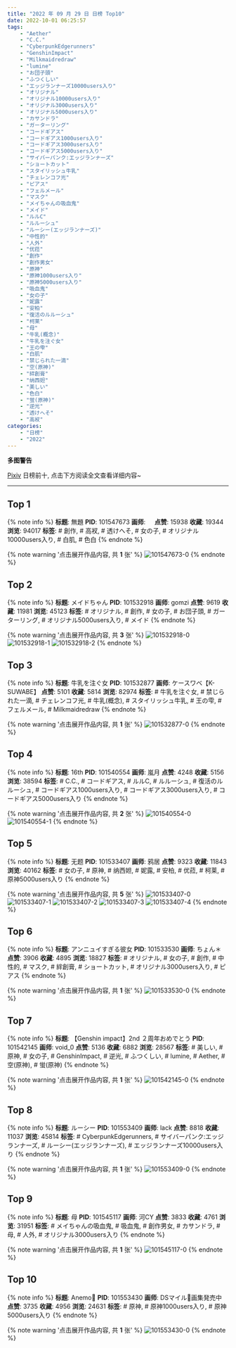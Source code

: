 ```yaml
---
title: "2022 年 09 月 29 日 日榜 Top10"
date: 2022-10-01 06:25:57
tags:
    - "Aether"
    - "C.C."
    - "CyberpunkEdgerunners"
    - "GenshinImpact"
    - "Milkmaidredraw"
    - "lumine"
    - "お団子頭"
    - "ふつくしい"
    - "エッジランナーズ10000users入り"
    - "オリジナル"
    - "オリジナル10000users入り"
    - "オリジナル3000users入り"
    - "オリジナル5000users入り"
    - "カサンドラ"
    - "ガーターリング"
    - "コードギアス"
    - "コードギアス1000users入り"
    - "コードギアス3000users入り"
    - "コードギアス5000users入り"
    - "サイバーパンク:エッジランナーズ"
    - "ショートカット"
    - "スタイリッシュ牛乳"
    - "チェレンコフ光"
    - "ピアス"
    - "フェルメール"
    - "マスク"
    - "メイちゃんの吸血鬼"
    - "メイド"
    - "ルルC"
    - "ルルーシュ"
    - "ルーシー(エッジランナーズ)"
    - "中性的"
    - "人外"
    - "优菈"
    - "創作"
    - "創作男女"
    - "原神"
    - "原神1000users入り"
    - "原神5000users入り"
    - "吸血鬼"
    - "女の子"
    - "妮露"
    - "安柏"
    - "復活のルルーシュ"
    - "柯莱"
    - "母"
    - "牛乳(概念)"
    - "牛乳を注ぐ女"
    - "王の雫"
    - "白肌"
    - "禁じられた一滴"
    - "空(原神)"
    - "絆創膏"
    - "纳西妲"
    - "美しい"
    - "色白"
    - "蛍(原神)"
    - "逆光"
    - "透けへそ"
    - "高衩"
categories:
    - "日榜"
    - "2022"
---
```


<i class="fa fa-triangle-exclamation"></i>**多图警告**<i class="fa fa-triangle-exclamation"></i>

[Pixiv](https://www.pixiv.net/) 日榜前十, 点击下方阅读全文查看详细内容~

<!-- more -->

---

## Top 1

{% note info %}
**标题**: 無題
**PID**: 101547673 **画师**: ㅤ
**点赞**: 15938 **收藏**: 19344 **浏览**: 94017
**标签**: # 創作, # 高衩, # 透けへそ, # 女の子, # オリジナル10000users入り, # 白肌, # 色白
{% endnote %}

{% note warning '点击展开作品内容, 共 **1** 张' %}
![101547673-0](https://i.pixiv.re/img-original/img/2022/09/28/20/08/41/101547673_p0.jpg)
{% endnote %}

## Top 2

{% note info %}
**标题**: メイドちゃん
**PID**: 101532918 **画师**: gomzi
**点赞**: 9619 **收藏**: 11981 **浏览**: 45123
**标签**: # オリジナル, # 創作, # 女の子, # お団子頭, # ガーターリング, # オリジナル5000users入り, # メイド
{% endnote %}

{% note warning '点击展开作品内容, 共 **3** 张' %}
![101532918-0](https://i.pixiv.re/img-original/img/2022/09/28/00/00/45/101532918_p0.jpg)
![101532918-1](https://i.pixiv.re/img-original/img/2022/09/28/00/00/45/101532918_p1.jpg)
![101532918-2](https://i.pixiv.re/img-original/img/2022/09/28/00/00/45/101532918_p2.jpg)
{% endnote %}

## Top 3

{% note info %}
**标题**: 牛乳を注ぐ女
**PID**: 101532877 **画师**: ケースワベ【K-SUWABE】
**点赞**: 5101 **收藏**: 5814 **浏览**: 82974
**标签**: # 牛乳を注ぐ女, # 禁じられた一滴, # チェレンコフ光, # 牛乳(概念), # スタイリッシュ牛乳, # 王の雫, # フェルメール, # Milkmaidredraw
{% endnote %}

{% note warning '点击展开作品内容, 共 **1** 张' %}
![101532877-0](https://i.pixiv.re/img-original/img/2022/09/28/00/00/35/101532877_p0.jpg)
{% endnote %}

## Top 4

{% note info %}
**标题**: 16th
**PID**: 101540554 **画师**: 嵐月
**点赞**: 4248 **收藏**: 5156 **浏览**: 38594
**标签**: # C.C., # コードギアス, # ルルC, # ルルーシュ, # 復活のルルーシュ, # コードギアス1000users入り, # コードギアス3000users入り, # コードギアス5000users入り
{% endnote %}

{% note warning '点击展开作品内容, 共 **2** 张' %}
![101540554-0](https://i.pixiv.re/img-original/img/2022/09/28/11/47/41/101540554_p0.png)
![101540554-1](https://i.pixiv.re/img-original/img/2022/09/28/11/47/41/101540554_p1.png)
{% endnote %}

## Top 5

{% note info %}
**标题**: 无题
**PID**: 101533407 **画师**: 鸦居
**点赞**: 9323 **收藏**: 11843 **浏览**: 40162
**标签**: # 女の子, # 原神, # 纳西妲, # 妮露, # 安柏, # 优菈, # 柯莱, # 原神5000users入り
{% endnote %}

{% note warning '点击展开作品内容, 共 **5** 张' %}
![101533407-0](https://i.pixiv.re/img-original/img/2022/09/28/00/14/22/101533407_p0.jpg)
![101533407-1](https://i.pixiv.re/img-original/img/2022/09/28/00/14/22/101533407_p1.jpg)
![101533407-2](https://i.pixiv.re/img-original/img/2022/09/28/00/14/22/101533407_p2.jpg)
![101533407-3](https://i.pixiv.re/img-original/img/2022/09/28/00/14/22/101533407_p3.jpg)
![101533407-4](https://i.pixiv.re/img-original/img/2022/09/28/00/14/22/101533407_p4.jpg)
{% endnote %}

## Top 6

{% note info %}
**标题**: アンニュイすぎる彼女
**PID**: 101533530 **画师**: ちょん＊
**点赞**: 3906 **收藏**: 4895 **浏览**: 18827
**标签**: # オリジナル, # 女の子, # 創作, # 中性的, # マスク, # 絆創膏, # ショートカット, # オリジナル3000users入り, # ピアス
{% endnote %}

{% note warning '点击展开作品内容, 共 **1** 张' %}
![101533530-0](https://i.pixiv.re/img-original/img/2022/09/28/00/18/37/101533530_p0.png)
{% endnote %}

## Top 7

{% note info %}
**标题**: 【Genshin impact】2nd ２周年おめでとう
**PID**: 101542145 **画师**: void_0
**点赞**: 5136 **收藏**: 6882 **浏览**: 28567
**标签**: # 美しい, # 原神, # 女の子, # GenshinImpact, # 逆光, # ふつくしい, # lumine, # Aether, # 空(原神), # 蛍(原神)
{% endnote %}

{% note warning '点击展开作品内容, 共 **1** 张' %}
![101542145-0](https://i.pixiv.re/img-original/img/2022/09/28/14/00/40/101542145_p0.jpg)
{% endnote %}

## Top 8

{% note info %}
**标题**: ルーシー
**PID**: 101553409 **画师**: lack
**点赞**: 8818 **收藏**: 11037 **浏览**: 45814
**标签**: # CyberpunkEdgerunners, # サイバーパンク:エッジランナーズ, # ルーシー(エッジランナーズ), # エッジランナーズ10000users入り
{% endnote %}

{% note warning '点击展开作品内容, 共 **1** 张' %}
![101553409-0](https://i.pixiv.re/img-original/img/2022/09/29/00/00/12/101553409_p0.png)
{% endnote %}

## Top 9

{% note info %}
**标题**: 母
**PID**: 101545117 **画师**: 河CY
**点赞**: 3833 **收藏**: 4761 **浏览**: 31951
**标签**: # メイちゃんの吸血鬼, # 吸血鬼, # 創作男女, # カサンドラ, # 母, # 人外, # オリジナル3000users入り
{% endnote %}

{% note warning '点击展开作品内容, 共 **1** 张' %}
![101545117-0](https://i.pixiv.re/img-original/img/2022/09/28/17/58/53/101545117_p0.jpg)
{% endnote %}

## Top 10

{% note info %}
**标题**: Anemo🍃
**PID**: 101553430 **画师**: DSマイル🌻画集発売中
**点赞**: 3735 **收藏**: 4956 **浏览**: 24631
**标签**: # 原神, # 原神1000users入り, # 原神5000users入り
{% endnote %}

{% note warning '点击展开作品内容, 共 **1** 张' %}
![101553430-0](https://i.pixiv.re/img-original/img/2022/09/29/00/00/15/101553430_p0.jpg)
{% endnote %}
